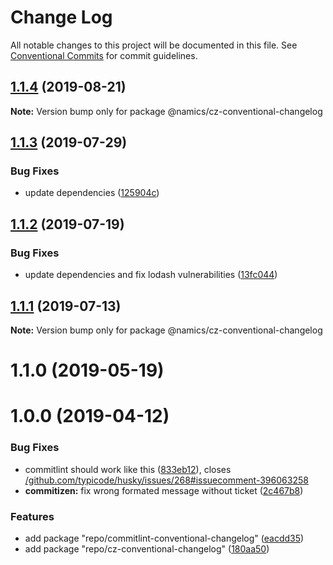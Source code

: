 # Change Log

All notable changes to this project will be documented in this file.
See [Conventional Commits](https://conventionalcommits.org) for commit guidelines.

## [1.1.4](https://github.com/namics/frontend-defaults/compare/@namics/cz-conventional-changelog@1.1.3...@namics/cz-conventional-changelog@1.1.4) (2019-08-21)

**Note:** Version bump only for package @namics/cz-conventional-changelog





## [1.1.3](https://github.com/namics/frontend-defaults/compare/@namics/cz-conventional-changelog@1.1.2...@namics/cz-conventional-changelog@1.1.3) (2019-07-29)


### Bug Fixes

* update dependencies ([125904c](https://github.com/namics/frontend-defaults/commit/125904c))





## [1.1.2](https://github.com/namics/frontend-defaults/compare/@namics/cz-conventional-changelog@1.1.1...@namics/cz-conventional-changelog@1.1.2) (2019-07-19)


### Bug Fixes

* update dependencies and fix lodash vulnerabilities ([13fc044](https://github.com/namics/frontend-defaults/commit/13fc044))





## [1.1.1](https://github.com/namics/frontend-defaults/compare/@namics/cz-conventional-changelog@1.1.0...@namics/cz-conventional-changelog@1.1.1) (2019-07-13)

**Note:** Version bump only for package @namics/cz-conventional-changelog





# 1.1.0 (2019-05-19)



# 1.0.0 (2019-04-12)


### Bug Fixes

* commitlint should work like this ([833eb12](https://github.com/namics/frontend-defaults/commit/833eb12)), closes [/github.com/typicode/husky/issues/268#issuecomment-396063258](https://github.com//github.com/typicode/husky/issues/268/issues/issuecomment-396063258)
* **commitizen:** fix wrong formated message without ticket ([2c467b8](https://github.com/namics/frontend-defaults/commit/2c467b8))


### Features

* add package "repo/commitlint-conventional-changelog" ([eacdd35](https://github.com/namics/frontend-defaults/commit/eacdd35))
* add package "repo/cz-conventional-changelog" ([180aa50](https://github.com/namics/frontend-defaults/commit/180aa50))
